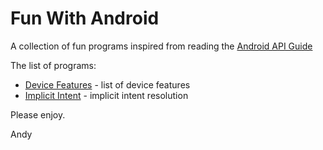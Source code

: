 Fun With Android
================

A collection of fun programs inspired from reading the [Android API Guide](http://developer.android.com/guide/index.html)

The list of programs:
* [Device Features](https:./FunWithAndroid/tree/master/Introduction/DeviceCompatibility/DeviceFeatures) - list of device features
* [Implicit Intent](https:./FunWithAndroid/tree/master/AppComponents/ImplicitIntent) - implicit intent resolution

Please enjoy.


Andy